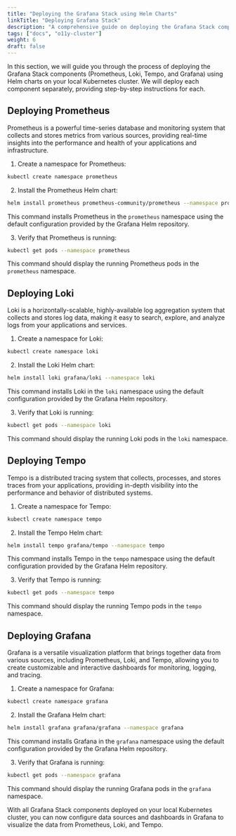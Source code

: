 ```yaml
---
title: "Deploying the Grafana Stack using Helm Charts"
linkTitle: "Deploying Grafana Stack"
description: "A comprehensive guide on deploying the Grafana Stack components (Prometheus, Loki, Tempo, and Grafana) using Helm charts, including detailed explanations of chart configurations and customisations."
tags: ["docs", "o11y-cluster"]
weight: 6
draft: false
---
```


In this section, we will guide you through the process of deploying the Grafana Stack components (Prometheus, Loki, Tempo, and Grafana) using Helm charts on your local Kubernetes cluster. We will deploy each component separately, providing step-by-step instructions for each.

## Deploying Prometheus
Prometheus is a powerful time-series database and monitoring system that collects and stores metrics from various sources, providing real-time insights into the performance and health of your applications and infrastructure.

1. Create a namespace for Prometheus:

```bash
kubectl create namespace prometheus
```

2. Install the Prometheus Helm chart:

```bash
helm install prometheus prometheus-community/prometheus --namespace prometheus
```

This command installs Prometheus in the `prometheus` namespace using the default configuration provided by the Grafana Helm repository.

3. Verify that Prometheus is running:

```bash
kubectl get pods --namespace prometheus
```

This command should display the running Prometheus pods in the `prometheus` namespace.

## Deploying Loki
Loki is a horizontally-scalable, highly-available log aggregation system that collects and stores log data, making it easy to search, explore, and analyze logs from your applications and services.

1. Create a namespace for Loki:

```bash
kubectl create namespace loki
```

2. Install the Loki Helm chart:

```bash
helm install loki grafana/loki --namespace loki
```

This command installs Loki in the `loki` namespace using the default configuration provided by the Grafana Helm repository.

3. Verify that Loki is running:

```bash
kubectl get pods --namespace loki
```

This command should display the running Loki pods in the `loki` namespace.

## Deploying Tempo

Tempo is a distributed tracing system that collects, processes, and stores traces from your applications, providing in-depth visibility into the performance and behavior of distributed systems.

1. Create a namespace for Tempo:

```bash
kubectl create namespace tempo
```

2. Install the Tempo Helm chart:

```bash
helm install tempo grafana/tempo --namespace tempo
```

This command installs Tempo in the `tempo` namespace using the default configuration provided by the Grafana Helm repository.

3. Verify that Tempo is running:

```bash
kubectl get pods --namespace tempo
```

This command should display the running Tempo pods in the `tempo` namespace.

## Deploying Grafana
Grafana is a versatile visualization platform that brings together data from various sources, including Prometheus, Loki, and Tempo, allowing you to create customizable and interactive dashboards for monitoring, logging, and tracing.

1. Create a namespace for Grafana:

```bash
kubectl create namespace grafana
```

2. Install the Grafana Helm chart:

```bash
helm install grafana grafana/grafana --namespace grafana
```

This command installs Grafana in the `grafana` namespace using the default configuration provided by the Grafana Helm repository.

3. Verify that Grafana is running:

```bash
kubectl get pods --namespace grafana
```

This command should display the running Grafana pods in the `grafana` namespace.

With all Grafana Stack components deployed on your local Kubernetes cluster, you can now configure data sources and dashboards in Grafana to visualize the data from Prometheus, Loki, and Tempo.
